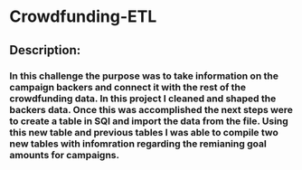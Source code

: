 # Crowdfunding-ETL
## Description:
### In this challenge the purpose was to take information on the campaign backers and connect it with the rest of the crowdfunding data. In this project I cleaned and shaped the backers data. Once this was accomplished the next steps were to create a table in SQl and import the data from the file. Using this new table and previous tables I was able to compile two new tables with infomration regarding the remianing goal amounts for campaigns.
